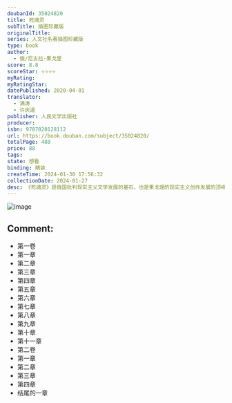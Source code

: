 ```yaml
---
doubanId: 35024820
title: 死魂灵
subTitle: 插图珍藏版
originalTitle: 
series: 人文社名著插图珍藏版
type: book
author: 
  - 俄/尼古拉·果戈里
score: 8.8
scoreStar: ⭐⭐⭐⭐
myRating: 
myRatingStar: 
datePublished: 2020-04-01
translator: 
  - 满涛
  - 许庆道
publisher: 人民文学出版社
producer: 
isbn: 9787020128112
url: https://book.douban.com/subject/35024820/
totalPage: 488
price: 88
tags: 
state: 想看
binding: 精装
createTime: 2024-01-30 17:56:32
collectionDate: 2024-01-27
desc: 《死魂灵》是俄国批判现实主义文学发展的基石，也是果戈理的现实主义创作发展的顶峰。小说描写一个投机钻营的骗子——假装成六等文官的乞乞科夫买卖死魂灵的故事。《死魂灵》（插图珍藏版）收录近百幅俄文原版精美插图，力求以精美装帧奉献给读者。作者：果戈理（1809—1852），俄国小说家、剧作家。由于果戈理的创造性劳动，小说才开始在俄国文学中取得了支配的地位。别林斯基和车尔尼雪夫斯基称他为“俄国现实主义小说之父”。主要作品有《狄康卡近乡夜话》《密尔格拉得》《彼得堡故事》《钦差大臣》和《死魂灵》等。译者：满涛（1916—1978），原名张逸侯。江苏吴县人，生于北京。1935年入复旦大学就读，未毕业即东渡日本学习俄语，1936年赴美学化学。1938年初赴法学法文。同年回国。先后在时代出版社、上海译文出版社等处工作。译作有契诃夫的《樱桃园》《别林斯基选集》《果戈理短篇小说集》等。许庆道（1933—2012），江苏苏州人。青年时代曾在刘海粟创办的上海美专学习画，后改攻俄罗斯语言和文学。1959年毕业于华东师范大学外国文学语言系，并留校任教。译有《死魂灵》《外省散记》和《我的沙龙》等。
---
```


![image](assets/s34395020.jpg)

Comment: 
---



  - 第一卷
  - 第一章
  - 第二章
  - 第三章
  - 第四章
  - 第五章
  - 第六章
  - 第七章
  - 第八章
  - 第九章
  - 第十章
  - 第十一章
  - 第二卷
  - 第一章
  - 第二章
  - 第三章
  - 第四章
  - 结尾的一章
